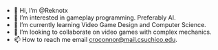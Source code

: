- 👋 Hi, I’m @Reknotx
- 👀 I’m interested in gameplay programming. Preferably AI.
- 🌱 I’m currently learning Video Game Design and Computer Science.
- 💞️ I’m looking to collaborate on video games with complex mechanics.
- 📫 How to reach me email croconnor@mail.csuchico.edu.

<!---
Reknotx/Reknotx is a ✨ special ✨ repository because its `README.md` (this file) appears on your GitHub profile.
You can click the Preview link to take a look at your changes.
--->
